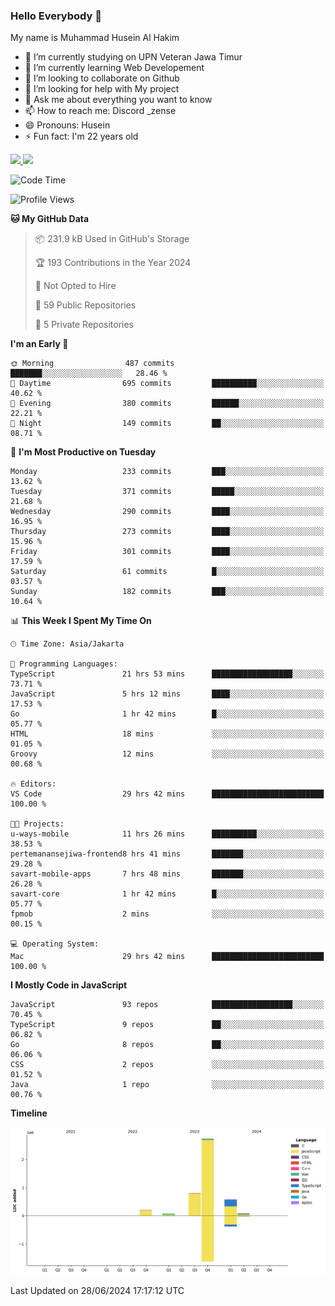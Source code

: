 ### Hello Everybody 👋

My name is Muhammad Husein Al Hakim

- 🔭 I’m currently studying on UPN Veteran Jawa Timur
- 🌱 I’m currently learning Web Developement
- 👯 I’m looking to collaborate on Github
- 🤔 I’m looking for help with My project
- 💬 Ask me about everything you want to know
- 📫 How to reach me: Discord _zense
- 😄 Pronouns: Husein
- ⚡ Fun fact: I'm 22 years old

<p align="left">
<a href="https://github.com/huseinhq">
  <img height="180em" src="https://github-readme-stats-eight-theta.vercel.app/api?username=huseinhq&show_icons=true&theme=algolia&include_all_commits=true&count_private=true"/>
  <img height="180em" src="https://github-readme-stats-eight-theta.vercel.app/api/top-langs/?username=huseinhq&layout=compact&langs_count=8&theme=algolia"/>
</a>
</p>

<!--START_SECTION:waka-->
![Code Time](http://img.shields.io/badge/Code%20Time-1%2C089%20hrs%2015%20mins-blue)

![Profile Views](http://img.shields.io/badge/Profile%20Views-20-blue)

**🐱 My GitHub Data** 

> 📦 231.9 kB Used in GitHub's Storage 
 > 
> 🏆 193 Contributions in the Year 2024
 > 
> 🚫 Not Opted to Hire
 > 
> 📜 59 Public Repositories 
 > 
> 🔑 5 Private Repositories 
 > 
**I'm an Early 🐤** 

```text
🌞 Morning                487 commits         ███████░░░░░░░░░░░░░░░░░░   28.46 % 
🌆 Daytime                695 commits         ██████████░░░░░░░░░░░░░░░   40.62 % 
🌃 Evening                380 commits         ██████░░░░░░░░░░░░░░░░░░░   22.21 % 
🌙 Night                  149 commits         ██░░░░░░░░░░░░░░░░░░░░░░░   08.71 % 
```
📅 **I'm Most Productive on Tuesday** 

```text
Monday                   233 commits         ███░░░░░░░░░░░░░░░░░░░░░░   13.62 % 
Tuesday                  371 commits         █████░░░░░░░░░░░░░░░░░░░░   21.68 % 
Wednesday                290 commits         ████░░░░░░░░░░░░░░░░░░░░░   16.95 % 
Thursday                 273 commits         ████░░░░░░░░░░░░░░░░░░░░░   15.96 % 
Friday                   301 commits         ████░░░░░░░░░░░░░░░░░░░░░   17.59 % 
Saturday                 61 commits          █░░░░░░░░░░░░░░░░░░░░░░░░   03.57 % 
Sunday                   182 commits         ███░░░░░░░░░░░░░░░░░░░░░░   10.64 % 
```


📊 **This Week I Spent My Time On** 

```text
🕑︎ Time Zone: Asia/Jakarta

💬 Programming Languages: 
TypeScript               21 hrs 53 mins      ██████████████████░░░░░░░   73.71 % 
JavaScript               5 hrs 12 mins       ████░░░░░░░░░░░░░░░░░░░░░   17.53 % 
Go                       1 hr 42 mins        █░░░░░░░░░░░░░░░░░░░░░░░░   05.77 % 
HTML                     18 mins             ░░░░░░░░░░░░░░░░░░░░░░░░░   01.05 % 
Groovy                   12 mins             ░░░░░░░░░░░░░░░░░░░░░░░░░   00.68 % 

🔥 Editors: 
VS Code                  29 hrs 42 mins      █████████████████████████   100.00 % 

🐱‍💻 Projects: 
u-ways-mobile            11 hrs 26 mins      ██████████░░░░░░░░░░░░░░░   38.53 % 
pertemanansejiwa-frontend8 hrs 41 mins       ███████░░░░░░░░░░░░░░░░░░   29.28 % 
savart-mobile-apps       7 hrs 48 mins       ███████░░░░░░░░░░░░░░░░░░   26.28 % 
savart-core              1 hr 42 mins        █░░░░░░░░░░░░░░░░░░░░░░░░   05.77 % 
fpmob                    2 mins              ░░░░░░░░░░░░░░░░░░░░░░░░░   00.15 % 

💻 Operating System: 
Mac                      29 hrs 42 mins      █████████████████████████   100.00 % 
```

**I Mostly Code in JavaScript** 

```text
JavaScript               93 repos            ██████████████████░░░░░░░   70.45 % 
TypeScript               9 repos             ██░░░░░░░░░░░░░░░░░░░░░░░   06.82 % 
Go                       8 repos             ██░░░░░░░░░░░░░░░░░░░░░░░   06.06 % 
CSS                      2 repos             ░░░░░░░░░░░░░░░░░░░░░░░░░   01.52 % 
Java                     1 repo              ░░░░░░░░░░░░░░░░░░░░░░░░░   00.76 % 
```



**Timeline**

![Lines of Code chart](https://raw.githubusercontent.com/HuseinHQ/HuseinHQ/main/assets/bar_graph.png)


 Last Updated on 28/06/2024 17:17:12 UTC
<!--END_SECTION:waka-->
